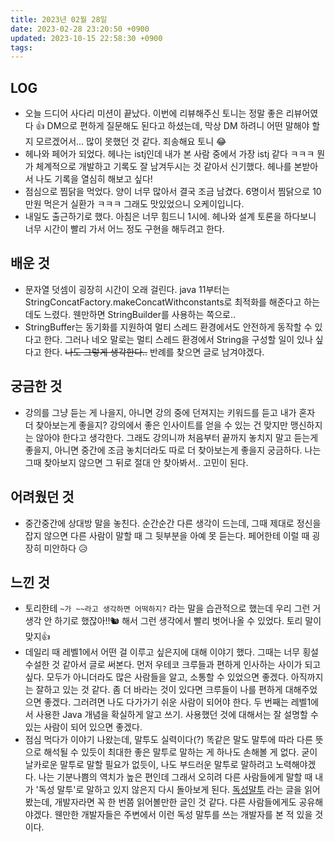 ```yaml
---
title: 2023년 02월 28일
date: 2023-02-28 23:20:50 +0900
updated: 2023-10-15 22:58:30 +0900
tags: 
---
```

## LOG

- 오늘 드디어 사다리 미션이 끝났다. 이번에 리뷰해주신 토니는 정말 좋은 리뷰어였다 👍 DM으로 편하게 질문해도 된다고 하셨는데, 막상 DM 하려니 어떤 말해야 할 지 모르겠어서... 많이 못했던 것 같다. 죄송해요 토니 😂
- 헤나와 페어가 되었다. 헤나는 istj인데 내가 본 사람 중에서 가장 istj 같다 ㅋㅋㅋ 뭔가 체계적으로 개발하고 기록도 잘 남겨두시는 것 같아서 신기했다. 헤나를 본받아서 나도 기록을 열심히 해보고 싶다!
- 점심으로 찜닭을 먹었다. 양이 너무 많아서 결국 조금 남겼다. 6명이서 찜닭으로 10만원 먹은거 실환가 ㅋㅋㅋ 그래도 맛있었으니 오케이입니다.
- 내일도 출근하기로 했다. 아침은 너무 힘드니 1시에. 헤나와 설계 토론을 하다보니 너무 시간이 빨리 가서 어느 정도 구현을 해두려고 한다.

## 배운 것

- 문자열 덧셈이 굉장히 시간이 오래 걸린다. java 11부터는 StringConcatFactory.makeConcatWithconstants로 최적화를 해준다고 하는데도 느렸다. 웬만하면 StringBuilder를 사용하는 쪽으로..
- StringBuffer는 동기화를 지원하여 멀티 스레드 환경에서도 안전하게 동작할 수 있다고 한다. 그러나 네오 말로는 멀티 스레드 환경에서 String을 구성할 일이 있나 싶다고 한다. ~~나도 그렇게 생각한다..~~ 반례를 찾으면 글로 남겨야겠다.

## 궁금한 것

- 강의를 그냥 듣는 게 나을지, 아니면 강의 중에 던져지는 키워드를 듣고 내가 혼자 더 찾아보는게 좋을지? 강의에서 좋은 인사이트를 얻을 수 있는 건 맞지만 맹신하지는 않아야 한다고 생각한다. 그래도 강의니까 처음부터 끝까지 놓치지 말고 듣는게 좋을지, 아니면 중간에 조금 놓치더라도 따로 더 찾아보는게 좋을지 궁금하다. 나는 그때 찾아보지 않으면 그 뒤로 절대 안 찾아봐서.. 고민이 된다.

## 어려웠던 것

- 중간중간에 상대방 말을 놓친다. 순간순간 다른 생각이 드는데, 그때 제대로 정신을 잡지 않으면 다른 사람이 말할 때 그 뒷부분을 아예 못 듣는다. 페어한테 이럴 때 굉장히 미안하다 😥

## 느낀 것

- 토리한테 ```~가 ~~라고 생각하면 어떡하지?``` 라는 말을 습관적으로 했는데 우리 그런 거 생각 안 하기로 했잖아!!🐿️  해서 그런 생각에서 빨리 벗어나올 수 있었다. 토리 말이 맞지👍
- 데일리 때 레벨1에서 어떤 걸 이루고 싶은지에 대해 이야기 했다. 그때는 너무 횡설수설한 것 같아서 글로 써본다. 먼저 우테코 크루들과 편하게 인사하는 사이가 되고 싶다. 모두가 아니더라도 많은 사람들을 알고, 소통할 수 있었으면 좋겠다. 아직까지는 잘하고 있는 것 같다. 좀 더 바라는 것이 있다면 크루들이 나를 편하게 대해주었으면 좋겠다. 그러려면 나도 다가가기 쉬운 사람이 되어야 한다. 두 번째는 레벨1에서 사용한 Java 개념을 확실하게 알고 쓰기. 사용했던 것에 대해서는 잘 설명할 수 있는 사람이 되어 있으면 좋겠다.
- 점심 먹다가 이야기 나왔는데, 말투도 실력이다(?) 똑같은 말도 말투에 따라 다른 뜻으로 해석될 수 있듯이 최대한 좋은 말투로 말하는 게 하나도 손해볼 게 없다. 굳이 날카로운 말투로 말할 필요가 없듯이, 나도 부드러운 말투로 말하려고 노력해야겠다. 나는 기분나쁨의 역치가 높은 편인데 그래서 오히려 다른 사람들에게 말할 때 내가 '독성 말투'로 말하고 있지 않은지 다시 돌아보게 된다. [독성말투](https://edykim.com/ko/post/tech-has-a-toxic-tone-problem-lets-fix-it/?fbclid=IwAR0YKYz45F3aNL-aMHr376RpCBjOaNo88xmbk7e9l0yKscreEk8lNwaCR-g) 라는 글을 읽어봤는데, 개발자라면 꼭 한 번쯤 읽어볼만한 글인 것 같다. 다른 사람들에게도 공유해야겠다. 웬만한 개발자들은 주변에서 이런 독성 말투를 쓰는 개발자를 본 적 있을 것이다.
